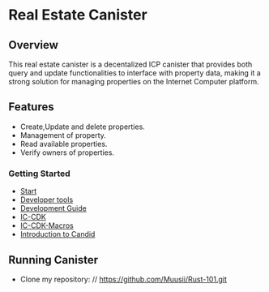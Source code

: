 # Real Estate Canister
## Overview
This real estate canister is a decentalized ICP canister that provides both query and update functionalities to interface with property data, making it a strong solution for managing properties on the Internet Computer platform.

## Features
+ Create,Update and delete properties.
+ Management of property.
+ Read available properties.
+ Verify owners of properties.

### Getting Started
- [Start](https://internetcomputer.org/docs/current/developer-docs/getting-started/deploy/local)
- [Developer tools](https://internetcomputer.org/docs/current/developer-docs/getting-started/install)
- [Development Guide](https://internetcomputer.org/docs/current/developer-docs/backend/rust)
- [IC-CDK](https://docs.rs/ic-cdk/latest/ic_cdk)
- [IC-CDK-Macros](https://docs.rs/ic-cdk-macros/latest/ic_cdk_macros)
- [Introduction to Candid](https://internetcomputer.org/docs/current/developer-docs/backend/candid)

## Running Canister
+ Clone my repository:
//
https://github.com/Muusii/Rust-101.git
  
